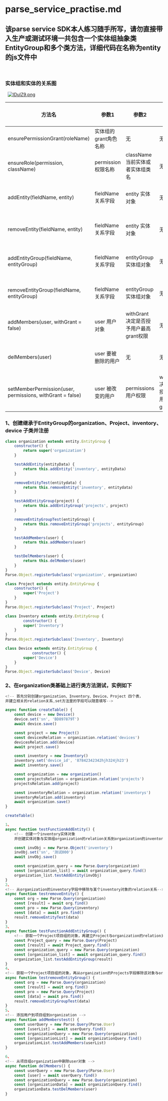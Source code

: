 # parse_service_practise.md

## 该parse service SDK本人练习随手所写，请勿直接带入生产或测试环境一共包含一个实体组抽象类EntityGroup和多个类方法，详细代码在名称为entity的js文件中
&nbsp;
### 实体组和实体的关系图
&nbsp;
[![IDulZ9.png](https://z3.ax1x.com/2021/11/12/IDulZ9.png)](https://imgtu.com/i/IDulZ9)
&nbsp;

|方法名 | 参数1 | 参数2 | 参数3 | 参数4 | 方法作用|
|------ |------|------|------|------|------|
|ensurePermissionGrant(roleName) | 实体组的grant角色名称 | 无 | 无 | 无 | 确保最高权限grant存在|
|ensureRole(permission, className) | permission 权限名称 | className 当前实体或者实体组类名 | 无 | 无 | 确保一般权限存在，存在便返回该权限的Parse.Object|
|addEntity(fieldName, entity) | fieldName 关系字段 | entity 实体对象 | 无 | 无 | 把实体添加到当前实体组的fieldName关系字段里 |
|removeEntity(fieldName, entity) | fieldName 关系字段 | entity 实体对象| 无 | 无 | 把实体从当前实体组的fieldName关系字段里移除|
|addEntityGroup(fieldName, entityGroup) | fieldName 关系字段 | entityGroup 实体组对象| 无 | 无  | 把实体组添加到当前实体组fieldName关系字段里|
|removeEntityGroup(fieldName, entityGroup) | fieldName 关系字段 | entityGroup 实体组对象| 无 | 无  | 把实体组从当前实体组fieldName关系字段里移除|
|addMembers(user, withGrant = false) | user 用户对象 | withGrant 决定是否授予用户最高grant权限| 无 | 无  | 把实体组从当前实体组fieldName关系字段里移除|
|delMembers(user) | user 要被删除的用户 | 无 | 无 | 无 | 删除实体组成员，并在对应的角色权限中删除此成员|
|setMemberPermission(user, permissions, withGrant = false) | user 被改变的用户 | permissions 用户权限 | withGrant 决定是否授予当前用户最高grant权限 | 无 | 改变某实体组成员的权限|

### 1、创建继承于EntityGroup的organization、Project、inventory、device 子类并注册

```javaScript
class organization extends entity.EntityGroup {
	constructor() {
		return super('organization')
	}

	testAddEntity(entityData) {
		return this.addEntity('inventory', entityData)
	}

	removeEntityTest(entitydata) {
		return this.removeEntity('inventory', entitydata)
	}

	testAddEntityGroup(project) {
		return this.addEntityGroup('projects', project)
	}

	removeEntityGroupTest(entityGroup) {
		return this.removeEntityGroup('projects', entityGroup)
	}

	testAddMembers(user) {
		return this.addMembers(user)
	}

	testDelMembers(user) {
		return this.delMembers(user)
	}
}
Parse.Object.registerSubclass('organization', organization)

class Project extends entity.EntityGroup {
	constructor() {
		super('Project')
	}
}
Parse.Object.registerSubclass('Project', Project)

class Inventory extends entity.EntityGroup {
		constructor() {
		super('Inventory')
	}
}
Parse.Object.registerSubclass('Inventory', Inventory)

class Device extends entity.EntityGroup {
			constructor() {
		super('Device')
	}
}
Parse.Object.registerSubclass('Device', Device)

```

### 2、在organization类基础上进行类方法测试，实例如下
```javaScript
<!-- 首先分别创建organization、Inventory、Device、Project 四个表，
并建立相关的relation关系,set方法里的字段可以随意填写-->

async function createTable() {
	const device = new Device()
	device.set('sn', 'BD897879T')
	await device.save()

	const project = new Project()
	const devicesRelation = organization.relation('devices')
	devicesRelation.add(device)
	await project.save()

	const inventory = new Inventory()
	inventory.set('device_id', '87842342342hjh324jh23')
	await inventory.save()

	const organization = new organization()
	const projectsRelation = organization.relation('projects')
	projectsRelation.add(project)

	const inventoryRelation = organization.relation('inventorys')
	inventoryRelation.add(inventory)
	await organization.save()
}

createTable()

1、
async function testFunctionAddEntity() {
	<!-- 创建一个inventory实体对象
	并创建实体对象与实体组organization的relation关系到organization的inventory字段-->

	const invObj = new Parse.Object('inventory')
	invObj.set('sn', '测试000')
	await invObj.save()

	const organization_query = new Parse.Query(organization)
	const [organization_list] = await organization_query.find()
	organization_list.testAddEntity(invObj)
}
2、
<!-- 从organization的inventory字段中移除与某个inventory对象的relation关系-->
async function testremoveEntity() {
	const org = new Parse.Query(organization)
	const [result] = await org.find()
	const pro = new Parse.Query(inventory)
	const [data] = await pro.find()
	result.removeEntityTest(data)
}
3、
async function testFunctionAddEntityGroup() {
	<!-- 获取一个Project项目组的对象，再建立Project与organization的relation关系-->
	const Project_query = new Parse.Query(Project)
	const [result] = await Project_query.find()
	const organization_query = new Parse.Query(organization)
	const [organization_list] = await organization_query.find()
	organization_list.testAddEntityGroup(result)
}
4、
<!-- 获取一个Project项目组的对象，再从organization的Projects字段移除该对象与organization的relation关系-->
async function testremoveEntityGroup() {
	const org = new Parse.Query(organization)
	const [result] = await org.find()
	const pro = new Parse.Query(Project)
	const [data] = await pro.find()
	result.removeEntityGroupTest(data)
}
5、
<!-- 添加用户到项目组到organization -->
async function addMemberstest() {
	const userQuery = new Parse.Query(Parse.User)
	const [userList] = await userQuery.find()
	const organizationQuery = new Parse.Query(organization)
	const [organizationList] = await organizationQuery.find()
	organizationList.testAddMembers(userList)
}

6、
<!-- 从项目组organization中删除user对象 -->
async function delMembers() {
	const userQuery = new Parse.Query(Parse.User)
	const [user] = await userQuery.find()
	const organizationQuery = new Parse.Query(organization)
	const [organizationData] = await organizationQuery.find()
	organizationData.testDelMembers(user)
}
```

